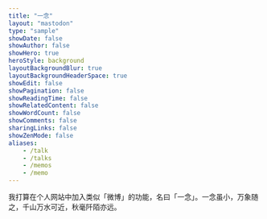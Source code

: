 ```yaml
---
title: "一念"
layout: "mastodon"
type: "sample"
showDate: false
showAuthor: false
showHero: true
heroStyle: background
layoutBackgroundBlur: true
layoutBackgroundHeaderSpace: true
showEdit: false
showPagination: false
showReadingTime: false
showRelatedContent: false
showWordCount: false
showComments: false
sharingLinks: false
showZenMode: false
aliases:
    - /talk
    - /talks
    - /memos
    - /memo
---
```

我打算在个人网站中加入类似「微博」的功能，名曰「一念」。一念虽小，万象随之，千山万水可近，秋毫阡陌亦远。
